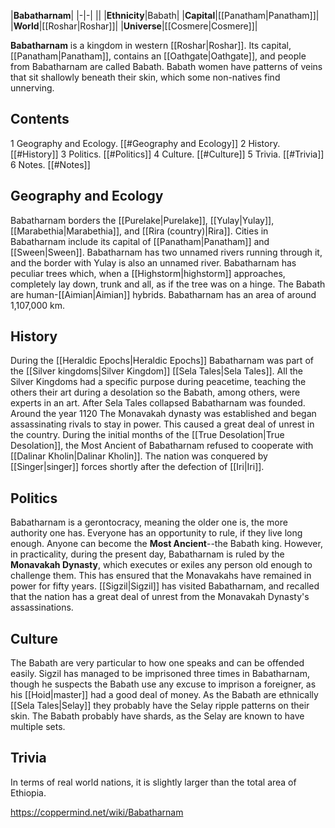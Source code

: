 |**Babatharnam**|
|-|-|
||
|**Ethnicity**|Babath|
|**Capital**|[[Panatham\|Panatham]]|
|**World**|[[Roshar\|Roshar]]|
|**Universe**|[[Cosmere\|Cosmere]]|

**Babatharnam** is a kingdom in western [[Roshar\|Roshar]]. Its capital, [[Panatham\|Panatham]], contains an [[Oathgate\|Oathgate]], and people from Babatharnam are called Babath. Babath women have patterns of veins that sit shallowly beneath their skin, which some non-natives find unnerving.

## Contents

1 Geography and Ecology. [[#Geography and Ecology]] 
2 History. [[#History]] 
3 Politics. [[#Politics]] 
4 Culture. [[#Culture]] 
5 Trivia. [[#Trivia]] 
6 Notes. [[#Notes]] 


## Geography and Ecology
Babatharnam borders the [[Purelake\|Purelake]], [[Yulay\|Yulay]], [[Marabethia\|Marabethia]], and [[Rira (country)\|Rira]]. Cities in Babatharnam include its capital of [[Panatham\|Panatham]] and [[Sween\|Sween]].
Babatharnam has two unnamed rivers running through it, and the border with Yulay is also an unnamed river.
Babatharnam has peculiar trees which, when a [[Highstorm\|highstorm]] approaches, completely lay down, trunk and all, as if the tree was on a hinge. The Babath are human-[[Aimian\|Aimian]] hybrids.
Babatharnam has an area of around 1,107,000 km.

## History
During the [[Heraldic Epochs\|Heraldic Epochs]] Babatharnam was part of the [[Silver kingdoms\|Silver Kingdom]] [[Sela Tales\|Sela Tales]]. All the Silver Kingdoms had a specific purpose during peacetime, teaching the others their art during a desolation so the Babath, among others, were experts in an art. After Sela Tales collapsed Babatharnam was founded.
Around the year 1120 The Monavakah dynasty was established and began assassinating rivals to stay in power. This caused a great deal of unrest in the country.
During the initial months of the [[True Desolation\|True Desolation]], the Most Ancient of Babatharnam refused to cooperate with [[Dalinar Kholin\|Dalinar Kholin]]. The nation was conquered by [[Singer\|singer]] forces shortly after the defection of [[Iri\|Iri]].

## Politics
Babatharnam is a gerontocracy, meaning the older one is, the more authority one has. Everyone has an opportunity to rule, if they live long enough. Anyone can become the **Most Ancient**--the Babath king.
However, in practicality, during the present day, Babatharnam is ruled by the **Monavakah Dynasty**, which executes or exiles any person old enough to challenge them. This has ensured that the Monavakahs have remained in power for fifty years. [[Sigzil\|Sigzil]] has visited Babatharnam, and recalled that the nation has a great deal of unrest from the Monavakah Dynasty's assassinations.

## Culture
The Babath are very particular to how one speaks and can be offended easily. Sigzil has managed to be imprisoned three times in Babatharnam, though he suspects the Babath use any excuse to imprison a foreigner, as his [[Hoid\|master]] had a good deal of money.
As the Babath are ethnically [[Sela Tales\|Selay]] they probably have the Selay ripple patterns on their skin.
The Babath probably have shards, as the Selay are known to have multiple sets.

## Trivia
In terms of real world nations, it is slightly larger than the total area of Ethiopia.


https://coppermind.net/wiki/Babatharnam